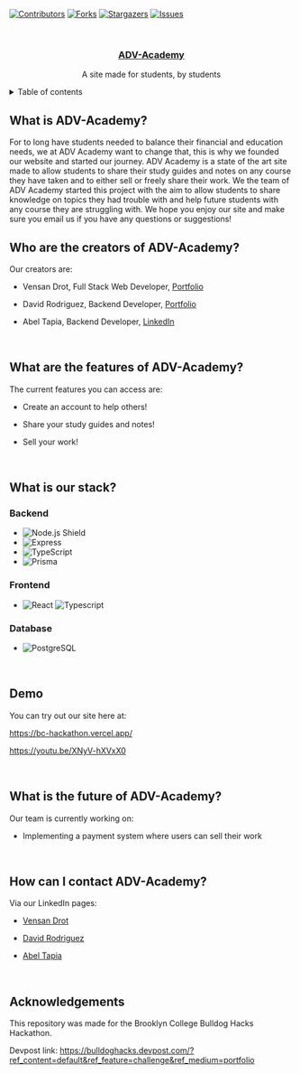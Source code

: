 <a id="readme-top"></a>

<!-- PROJECT SHIELDS -->
[![Contributors][contributors-shield]][contributors-url]
[![Forks][forks-shield]][forks-url]
[![Stargazers][stars-shield]][stars-url]
[![Issues][issues-shield]][issues-url]

<!-- PROJECT LOGO -->
<br />
<div align="center">

<a href="https://github.com/VensanDrot/BCHackathon"><h3>ADV-Academy</h3>
  </a>

  <p align="center">
    A site made for students, by students
    <br/>
  </p>
</div>

<!-- Table of contents -->
<details>
    <summary>Table of contents</summary>
    <ol>
    <ul>
        <li><a href="#what-is-adv-academy">What is ADV-Academy?</a></li>
        <li><a href="#who-are-the-creators-of-adv-academy">Who are the creators of ADV-Academy?</a></li>
        <li><a href="#how-does-adv-academy-work">How does ADV-Academy work?</a></li>
        <li><a href="#what-is-our-stack">What is our stack?</a></li>
        <li><a href="#what-are-the-features-of-adv-academy">What are the features of ADV-Academy?</a></li>
    </ul>
    </ol>
</details>

## What is ADV-Academy?

For to long have students needed to balance their financial and education needs, we at ADV Academy want to change that, this is why we founded our website and started our journey. ADV Academy is a state of the art site made to allow students to share their study guides and notes on any course they have taken and to either sell or freely share their work. We the team of ADV Academy started this project with the aim to allow students to share knowledge on topics they had trouble with and help future students with any course they are struggling with. We hope you enjoy our site and make sure you email us if you have any questions or suggestions!

## Who are the creators of ADV-Academy?

Our creators are:

- Vensan Drot, Full Stack Web Developer, [Portfolio](https://www.vensandrot.com/)

- David Rodriguez, Backend Developer, [Portfolio](https://drod75.github.io/)

- Abel Tapia, Backend Developer, [LinkedIn](https://www.linkedin.com/in/abel-tapia-99at0211/)

<br>

## What are the features of ADV-Academy?

The current features you can access are:

- Create an account to help others!

- Share your study guides and notes!

- Sell your work!

<br>

## What is our stack?

### Backend

- ![Node.js Shield](https://img.shields.io/badge/Node.js-43853d?style=for-the-badge&logo=node.js&logoColor=white)
- ![Express](https://img.shields.io/badge/Express.js-000000?style=for-the-badge&logo=express&logoColor=white)
- ![TypeScript](https://img.shields.io/badge/TypeScript-007ACC?style=for-the-badge&logo=typescript&logoColor=white)
- ![Prisma](https://img.shields.io/badge/Prisma-2D374A?style=for-the-badge&logo=prisma&logoColor=white)

### Frontend

- ![React](https://img.shields.io/badge/React-20232A?style=for-the-badge&logo=react&logoColor=61DAFB) ![Typescript](https://img.shields.io/badge/Typescript-007ACC?style=for-the-badge&logo=typescript&logoColor=white)

### Database

- ![PostgreSQL](https://img.shields.io/badge/PostgreSQL-316192?style=for-the-badge&logo=postgresql&logoColor=white)

<br>

## Demo
You can try out our site here at:

https://bc-hackathon.vercel.app/

https://youtu.be/XNyV-hXVxX0

<br>

## What is the future of ADV-Academy?

Our team is currently working on:

- Implementing a payment system where users can sell their work

<br>

## How can I contact ADV-Academy?

Via our LinkedIn pages:

- [Vensan Drot](https://www.linkedin.com/in/vensandrot/)

- [David Rodriguez](https://www.linkedin.com/in/david-rodriguez-nyc)

- [Abel Tapia](https://www.linkedin.com/in/abel-tapia-99at0211/)

<br>

## Acknowledgements

This repository was made for the Brooklyn College Bulldog Hacks Hackathon.

Devpost link: https://bulldoghacks.devpost.com/?ref_content=default&ref_feature=challenge&ref_medium=portfolio

<!-- MARKDOWN LINKS & IMAGES -->
<!-- https://www.markdownguide.org/basic-syntax/#reference-style-links -->

[contributors-shield]: https://img.shields.io/github/contributors/VensanDrot/BCHackathon.svg?style=for-the-badge
[contributors-url]: https://github.com/VensanDrot/BCHackathon/graphs/contributors
[forks-shield]: https://img.shields.io/github/forks/VensanDrot/BCHackathon.svg?style=for-the-badge
[forks-url]: https://github.com/VensanDrot/BCHackathon/forks
[stars-shield]: https://img.shields.io/github/stars/VensanDrot/BCHackathon.svg?style=for-the-badge
[stars-url]: https://github.com/VensanDrot/BCHackathon/stargazers
[issues-shield]: https://img.shields.io/github/issues/VensanDrot/BCHackathon.svg?style=for-the-badge
[issues-url]: https://github.com/VensanDrot/BCHackathon/issues
